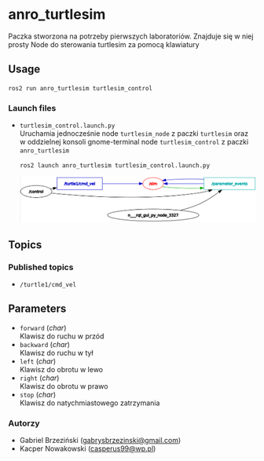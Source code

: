 # anro_turtlesim
Paczka stworzona na potrzeby pierwszych laboratoriów. Znajduje się w niej prosty Node do sterowania turtlesim za pomocą klawiatury
## Usage
```
ros2 run anro_turtlesim turtlesim_control
```
### Launch files
- `turtlesim_control.launch.py`  
  Uruchamia jednocześnie node `turtlesim_node` z paczki `turtlesim` oraz w oddzielnej konsoli gnome-terminal node `turtlesim_control` z paczki `anro_turtlesim`
  ```
  ros2 launch anro_turtlesim turtlesim_control.launch.py
  ```
  ![RQT_GRAPH](docs/turtlesim_control_launch_rqt_graph.png)
## Topics
### Published topics
- `/turtle1/cmd_vel`
## Parameters
- `forward`  (*char*)  
  Klawisz do ruchu w przód
- `backward`  (*char*)  
  Klawisz do ruchu w tył
- `left`  (*char*)  
  Klawisz do obrotu w lewo
- `right`  (*char*)  
  Klawisz do obrotu w prawo
- `stop`  (*char*)  
  Klawisz do natychmiastowego zatrzymania
### Autorzy
- Gabriel Brzeziński (gabrysbrzezinski@gmail.com)  
- Kacper Nowakowski (casperus99@wp.pl) 
